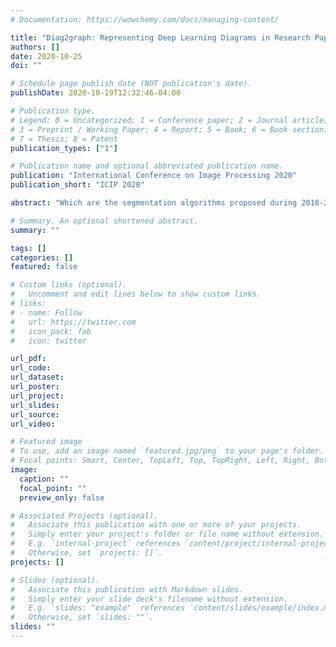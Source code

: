 ```yaml
---
# Documentation: https://wowchemy.com/docs/managing-content/

title: "Diag2graph: Representing Deep Learning Diagrams in Research Papers as Knowledge Graphs - ICIP 2020"
authors: []
date: 2020-10-25
doi: ""

# Schedule page publish date (NOT publication's date).
publishDate: 2020-10-19T12:32:46-04:00

# Publication type.
# Legend: 0 = Uncategorized; 1 = Conference paper; 2 = Journal article;
# 3 = Preprint / Working Paper; 4 = Report; 5 = Book; 6 = Book section;
# 7 = Thesis; 8 = Patent
publication_types: ["1"]

# Publication name and optional abbreviated publication name.
publication: "International Conference on Image Processing 2020"
publication_short: "ICIP 2020"

abstract: "Which are the segmentation algorithms proposed during 2018-2019 in CVPR that have CNN architecture?’ Answering this question involves identifying and analyzing the deep learning architecture diagrams from several research papers. Retrieving such information poses significant challenge as most of the existing academic search engines are primarily based on only the text content. In this paper, we introduce Diag2Graph, an end-to-end framework for parsing deep learning diagram-figures, that enables powerful search and retrieval of architectural details in research papers. Our proposed approach automatically localizes figures from research papers, classifies them, and analyses the content of the diagram-figures. The key steps in analyzing the Figure content is the extraction of the different components data and finding their structural relation. Finally, the extracted components and their relations are represented in the form of a deep knowledge graph. A thorough evaluation on a real-word annotated dataset has been done to demonstrate the efficacy of our approach."

# Summary. An optional shortened abstract.
summary: ""

tags: []
categories: []
featured: false

# Custom links (optional).
#   Uncomment and edit lines below to show custom links.
# links:
# - name: Follow
#   url: https://twitter.com
#   icon_pack: fab
#   icon: twitter

url_pdf:
url_code:
url_dataset:
url_poster:
url_project:
url_slides:
url_source:
url_video:

# Featured image
# To use, add an image named `featured.jpg/png` to your page's folder. 
# Focal points: Smart, Center, TopLeft, Top, TopRight, Left, Right, BottomLeft, Bottom, BottomRight.
image:
  caption: ""
  focal_point: ""
  preview_only: false

# Associated Projects (optional).
#   Associate this publication with one or more of your projects.
#   Simply enter your project's folder or file name without extension.
#   E.g. `internal-project` references `content/project/internal-project/index.md`.
#   Otherwise, set `projects: []`.
projects: []

# Slides (optional).
#   Associate this publication with Markdown slides.
#   Simply enter your slide deck's filename without extension.
#   E.g. `slides: "example"` references `content/slides/example/index.md`.
#   Otherwise, set `slides: ""`.
slides: ""
---
```

